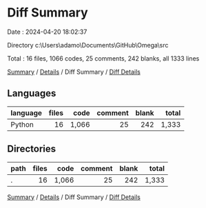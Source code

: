 # Diff Summary

Date : 2024-04-20 18:02:37

Directory c:\\Users\\adamo\\Documents\\GitHub\\Omega\\src

Total : 16 files,  1066 codes, 25 comments, 242 blanks, all 1333 lines

[Summary](results.md) / [Details](details.md) / Diff Summary / [Diff Details](diff-details.md)

## Languages
| language | files | code | comment | blank | total |
| :--- | ---: | ---: | ---: | ---: | ---: |
| Python | 16 | 1,066 | 25 | 242 | 1,333 |

## Directories
| path | files | code | comment | blank | total |
| :--- | ---: | ---: | ---: | ---: | ---: |
| . | 16 | 1,066 | 25 | 242 | 1,333 |

[Summary](results.md) / [Details](details.md) / Diff Summary / [Diff Details](diff-details.md)